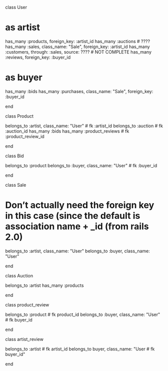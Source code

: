 class User

  # as artist
  has_many :products, foreign_key: :artist_id
  has_many :auctions # ????
  has_many :sales, class_name: "Sale", foreign_key: :artist_id
  has_many :customers, through: :sales, source: ???? # NOT COMPLETE
  has_many :reviews, foreign_key: :buyer_id

  # as buyer
  has_many :bids
  has_many :purchases, class_name: "Sale", foreign_key: :buyer_id

end

class Product

  belongs_to :artist, class_name: "User" # fk :artist_id
  belongs_to :auction # fk :auction_id
  has_many :bids
  has_many :product_reviews # fk :product_review_id

end

class Bid

  belongs_to :product
  belongs_to :buyer, class_name: "User" # fk :buyer_id


end

class Sale

  # Don’t actually need the foreign key in this case (since the default is association name + _id (from rails 2.0)

  belongs_to :artist, class_name: "User"
  belongs_to :buyer, class_name: "User"

end

class Auction

  belongs_to :artist
  has_many :products

end

class product_review

  belongs_to :product # fk product_id
  belongs_to :buyer, class_name: "User" # fk buyer_id

end

class artist_review

  belongs_to :artist # fk artist_id
  belongs_to buyer, class_name: "User # fk buyer_id"

end